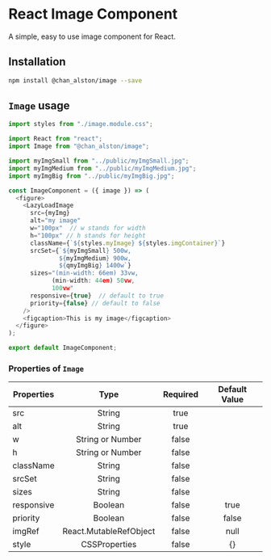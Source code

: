 # React Image Component

A simple, easy to use image component for React.

## Installation

  ```bash
  npm install @chan_alston/image --save
  ```

## `Image` usage

```javascript
import styles from "./image.module.css";

import React from "react";
import Image from "@chan_alston/image";

import myImgSmall from "../public/myImgSmall.jpg";
import myImgMedium from "../public/myImgMedium.jpg";
import myImgBig from "../public/myImgBig.jpg";

const ImageComponent = ({ image }) => (
  <figure>
    <LazyLoadImage
      src={myImg} 
      alt="my image"
      w="100px"  // w stands for width
      h="100px" // h stands for height
      className={`${styles.myImage} ${styles.imgContainer}`}
      srcSet={`${myImgSmall} 500w,
              ${myImgMedium} 900w,
              ${qmyImgBig} 1400w`}
      sizes="(min-width: 66em) 33vw,
            (min-width: 44em) 50vw,
            100vw"
      responsive={true}  // default to true
      priority={false} // default to false
    />
    <figcaption>This is my image</figcaption>
  </figure>
);

export default ImageComponent;
```

### Properties of `Image`

| Properties  | Type                   | Required  | Default Value |
|-------------|:----------------------:|:---------:|:-------------:|
| src         | String                 | true      |               |
| alt         | String                 | true      |               |
| w           | String or Number       | false     |               |
| h           | String or Number       | false     |               |
| className   | String                 | false     |               |
| srcSet      | String                 | false     |               |
| sizes       | String                 | false     |               |
| responsive  | Boolean                | false     | true          |
| priority    | Boolean                | false     | false         |
| imgRef      | React.MutableRefObject | false     | null          |
| style       | CSSProperties          | false     | {}            |
